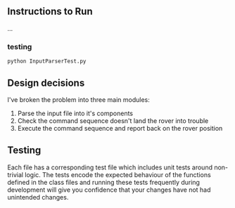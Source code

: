 ## Instructions to Run
...
### testing
`python InputParserTest.py`

## Design decisions
I've broken the problem into three main modules:
 1. Parse the input file into it's components
 2. Check the command sequence doesn't land the rover into trouble
 3. Execute the command sequence and report back on the rover position

## Testing
Each file has a corresponding test file which includes unit tests around non-trivial logic. The tests encode the expected behaviour of the functions defined in the class files and running these tests frequently during development will give you confidence that your changes have not had unintended changes.